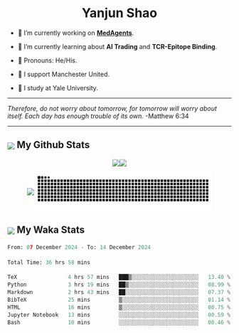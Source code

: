 

<h1 align="center">Yanjun Shao</h1>

- 🐒 I’m currently working on **[MedAgents](https://github.com/gersteinlab/MedAgents)**.

- 🦧 I’m currently learning about **AI Trading** and **TCR-Epitope Binding**.

- 🦍 Pronouns: He/His.

- 👹 I support Manchester United.

- 🐶 I study at Yale University.

---

<i> Therefore, do not worry about tomorrow, for tomorrow will worry about itself. Each day has enough trouble of its own. </i> -Matthew 6:34

---

<h2><img src="https://emojis.slackmojis.com/emojis/images/1579216111/7550/pikachu_wave.gif?1579216111" align="center" width="28" /> My Github Stats</h2>

<p align="center"><img align="center" src = "https://github-readme-stats.vercel.app/api?username=super-dainiu&show_icons=true&count_private=true&theme=tokyonight&hide=issues&line_height=30" width="400px"><img align="center" src = "https://github-readme-streak-stats.herokuapp.com/?user=super-dainiu&theme=tokyonight" width="400px"></p>

<p align="center"><img align="center" width="400px" src="https://github-readme-stats.vercel.app/api/top-langs/?username=super-dainiu&layout=compact&theme=tokyonight&hide=html,tex,jupyter%20notebook"><img align="center" width="400px" src="https://github.com/super-dainiu/super-dainiu/blob/output/github-contribution-grid-snake.svg"></p>

<h2><img src="https://emojis.slackmojis.com/emojis/images/1579216111/7550/pikachu_wave.gif?1579216111" align="center" width="28" /> My Waka Stats</h2>

<!--START_SECTION:waka-->

```python
From: 07 December 2024 - To: 14 December 2024

Total Time: 36 hrs 58 mins

TeX                4 hrs 57 mins   ███▒░░░░░░░░░░░░░░░░░░░░░   13.40 %
Python             3 hrs 19 mins   ██▒░░░░░░░░░░░░░░░░░░░░░░   08.99 %
Markdown           2 hrs 43 mins   ██░░░░░░░░░░░░░░░░░░░░░░░   07.37 %
BibTeX             25 mins         ▒░░░░░░░░░░░░░░░░░░░░░░░░   01.14 %
HTML               16 mins         ▒░░░░░░░░░░░░░░░░░░░░░░░░   00.75 %
Jupyter Notebook   13 mins         ░░░░░░░░░░░░░░░░░░░░░░░░░   00.59 %
Bash               10 mins         ░░░░░░░░░░░░░░░░░░░░░░░░░   00.46 %
```

<!--END_SECTION:waka-->
